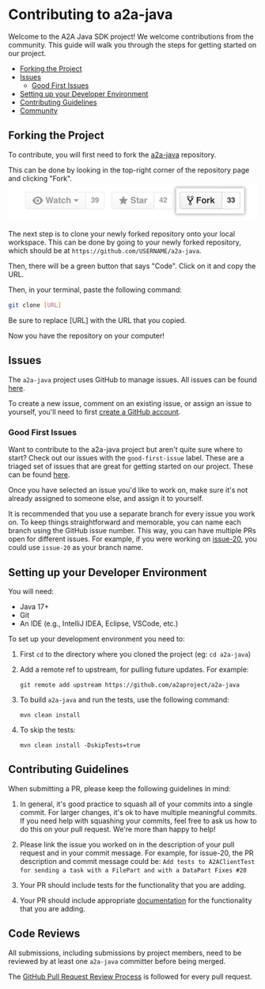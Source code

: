 Contributing to a2a-java
==================================

Welcome to the A2A Java SDK project! We welcome contributions from the community. This guide will walk you through the steps for getting started on our project.

- [Forking the Project](#forking-the-project)
- [Issues](#issues)
    - [Good First Issues](#good-first-issues)
- [Setting up your Developer Environment](#setting-up-your-developer-environment)
- [Contributing Guidelines](#contributing-guidelines)
- [Community](#community)


## Forking the Project
To contribute, you will first need to fork the [a2a-java](https://github.com/a2aproject/a2a-java) repository.

This can be done by looking in the top-right corner of the repository page and clicking "Fork".
![fork](images/fork.jpg)

The next step is to clone your newly forked repository onto your local workspace. This can be done by going to your newly forked repository, which should be at `https://github.com/USERNAME/a2a-java`.

Then, there will be a green button that says "Code". Click on it and copy the URL.

Then, in your terminal, paste the following command:
```bash
git clone [URL]
```
Be sure to replace [URL] with the URL that you copied.

Now you have the repository on your computer!

## Issues
The `a2a-java` project uses GitHub to manage issues. All issues can be found [here](https://github.com/a2aproject/a2a-java/issues).

To create a new issue, comment on an existing issue, or assign an issue to yourself, you'll need to first [create a GitHub account](https://github.com/).


### Good First Issues
Want to contribute to the a2a-java project but aren't quite sure where to start? Check out our issues with the `good-first-issue` label. These are a triaged set of issues that are great for getting started on our project. These can be found [here](https://github.com/a2aproject/a2a-java/issues?q=is%3Aissue%20state%3Aopen%20label%3A%22good%20first%20issue%22).

Once you have selected an issue you'd like to work on, make sure it's not already assigned to someone else, and assign it to yourself.

It is recommended that you use a separate branch for every issue you work on. To keep things straightforward and memorable, you can name each branch using the GitHub issue number. This way, you can have multiple PRs open for different issues. For example, if you were working on [issue-20](https://github.com/a2aproject/a2a-java/issues/20), you could use `issue-20` as your branch name.

## Setting up your Developer Environment
You will need:

* Java 17+
* Git
* An IDE (e.g., IntelliJ IDEA, Eclipse, VSCode, etc.)

To set up your development environment you need to:

1. First `cd` to the directory where you cloned the project (eg: `cd a2a-java`)

2. Add a remote ref to upstream, for pulling future updates. For example:

    ```
    git remote add upstream https://github.com/a2aproject/a2a-java
    ```

3. To build `a2a-java` and run the tests, use the following command:

    ```
    mvn clean install
    ```

4. To skip the tests:

    ```
    mvn clean install -DskipTests=true
    ```

## Contributing Guidelines

When submitting a PR, please keep the following guidelines in mind:

1. In general, it's good practice to squash all of your commits into a single commit. For larger changes, it's ok to have multiple meaningful commits. If you need help with squashing your commits, feel free to ask us how to do this on your pull request. We're more than happy to help!

2. Please link the issue you worked on in the description of your pull request and in your commit message. For example, for issue-20, the PR description and commit message could be: ```Add tests to A2AClientTest for sending a task with a FilePart and with a DataPart
 Fixes #20```

3. Your PR should include tests for the functionality that you are adding.

4. Your PR should include appropriate [documentation](https://github.com/a2aproject/a2a-java/blob/main/README.md) for the functionality that you are adding.

## Code Reviews

All submissions, including submissions by project members, need to be reviewed by at least one `a2a-java` committer before being merged.

The [GitHub Pull Request Review Process](https://docs.github.com/en/pull-requests/collaborating-with-pull-requests/reviewing-changes-in-pull-requests/about-pull-request-reviews) is followed for every pull request.
